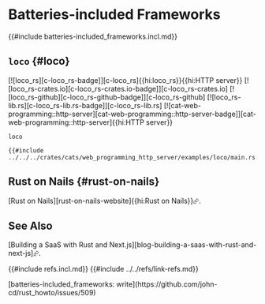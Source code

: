 # Batteries-included Frameworks

{{#include batteries-included_frameworks.incl.md}}

## `loco` {#loco}

[![loco_rs][c-loco_rs-badge]][c-loco_rs]{{hi:loco_rs}}{{hi:HTTP server}}
[![loco_rs-crates.io][c-loco_rs-crates.io-badge]][c-loco_rs-crates.io]
[![loco_rs-github][c-loco_rs-github-badge]][c-loco_rs-github]
[![loco_rs-lib.rs][c-loco_rs-lib.rs-badge]][c-loco_rs-lib.rs]
[![cat-web-programming::http-server][cat-web-programming::http-server-badge]][cat-web-programming::http-server]{{hi:HTTP server}}

`loco`

```rust,editable
{{#include ../../../crates/cats/web_programming_http_server/examples/loco/main.rs:example}}
```

## Rust on Nails {#rust-on-nails}

[Rust on Nails][rust-on-nails-website]{{hi:Rust on Nails}}⮳.

## See Also

[Building a SaaS with Rust and Next.js][blog-building-a-saas-with-rust-and-next-js]⮳.

{{#include refs.incl.md}}
{{#include ../../refs/link-refs.md}}

<div class="hidden">
[batteries-included_frameworks: write](https://github.com/john-cd/rust_howto/issues/509)

</div>
